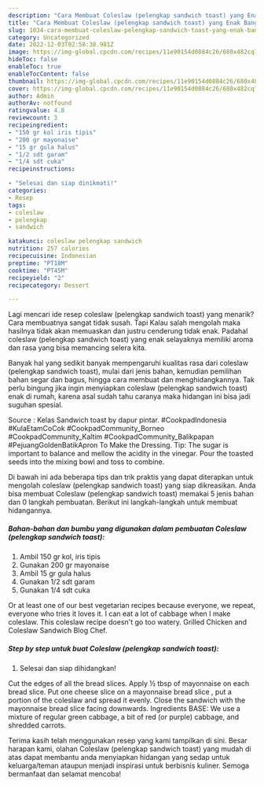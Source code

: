 ```yaml
---
description: "Cara Membuat Coleslaw (pelengkap sandwich toast) yang Enak Banget"
title: "Cara Membuat Coleslaw (pelengkap sandwich toast) yang Enak Banget"
slug: 1034-cara-membuat-coleslaw-pelengkap-sandwich-toast-yang-enak-banget
category: Uncategorized
date: 2022-12-03T02:58:38.981Z
image: https://img-global.cpcdn.com/recipes/11e90154d0884c26/680x482cq70/coleslaw-pelengkap-sandwich-toast-foto-resep-utama.jpg
hideToc: false
enableToc: true
enableTocContent: false
thumbnail: https://img-global.cpcdn.com/recipes/11e90154d0884c26/680x482cq70/coleslaw-pelengkap-sandwich-toast-foto-resep-utama.jpg
cover: https://img-global.cpcdn.com/recipes/11e90154d0884c26/680x482cq70/coleslaw-pelengkap-sandwich-toast-foto-resep-utama.jpg
author: Admin
authorAv: notfound
ratingvalue: 4.8
reviewcount: 3
recipeingredient:
- "150 gr kol iris tipis"
- "200 gr mayonaise"
- "15 gr gula halus"
- "1/2 sdt garam"
- "1/4 sdt cuka"
recipeinstructions:

- "Selesai dan siap dinikmati!"
categories:
- Resep
tags:
- coleslaw
- pelengkap
- sandwich

katakunci: coleslaw pelengkap sandwich 
nutrition: 257 calories
recipecuisine: Indonesian
preptime: "PT18M"
cooktime: "PT45M"
recipeyield: "2"
recipecategory: Dessert

---
```



Lagi mencari ide resep coleslaw (pelengkap sandwich toast) yang menarik? Cara membuatnya sangat tidak susah. Tapi Kalau salah mengolah maka hasilnya tidak akan memuaskan dan justru cenderung tidak enak. Padahal coleslaw (pelengkap sandwich toast) yang enak selayaknya memiliki aroma dan rasa yang bisa memancing selera kita.


Banyak hal yang sedikit banyak mempengaruhi kualitas rasa dari coleslaw (pelengkap sandwich toast), mulai dari jenis bahan, kemudian pemilihan bahan segar dan bagus, hingga cara membuat dan menghidangkannya. Tak perlu bingung jika ingin menyiapkan coleslaw (pelengkap sandwich toast) enak di rumah, karena asal sudah tahu caranya maka hidangan ini bisa jadi suguhan spesial.

Source : Kelas Sandwich toast by dapur pintar. #CookpadIndonesia #KulaEtamCoCok #CookpadCommunity_Borneo #CookpadCommunity_Kaltim #CookpadCommunity_Balikpapan #PejuangGoldenBatikApron To Make the Dressing. Tip: The sugar is important to balance and mellow the acidity in the vinegar. Pour the toasted seeds into the mixing bowl and toss to combine.


Di bawah ini ada beberapa tips dan trik praktis yang dapat diterapkan untuk mengolah coleslaw (pelengkap sandwich toast) yang siap dikreasikan. Anda bisa membuat Coleslaw (pelengkap sandwich toast) memakai 5 jenis bahan dan 0 langkah pembuatan. Berikut ini langkah-langkah untuk membuat hidangannya.

<!--inarticleads1-->

##### Bahan-bahan dan bumbu yang digunakan dalam pembuatan Coleslaw (pelengkap sandwich toast):

1. Ambil 150 gr kol, iris tipis
1. Gunakan 200 gr mayonaise
1. Ambil 15 gr gula halus
1. Gunakan 1/2 sdt garam
1. Gunakan 1/4 sdt cuka


Or at least one of our best vegetarian recipes because everyone, we repeat, everyone who tries it loves it. I can eat a lot of cabbage when I make coleslaw. This coleslaw recipe doesn&#39;t go too watery. Grilled Chicken and Coleslaw Sandwich Blog Chef. 

<!--inarticleads2-->

##### Step by step untuk buat Coleslaw (pelengkap sandwich toast):


1. Selesai dan siap dihidangkan!

Cut the edges of all the bread slices. Apply ½ tbsp of mayonnaise on each bread slice. Put one cheese slice on a mayonnaise bread slice , put a portion of the coleslaw and spread it evenly. Close the sandwich with the mayonnaise bread slice facing downwards. Ingredients BASE: We use a mixture of regular green cabbage, a bit of red (or purple) cabbage, and shredded carrots. 

Terima kasih telah menggunakan resep yang kami tampilkan di sini. Besar harapan kami, olahan Coleslaw (pelengkap sandwich toast) yang mudah di atas dapat membantu anda menyiapkan hidangan yang sedap untuk keluarga/teman ataupun menjadi inspirasi untuk berbisnis kuliner. Semoga bermanfaat dan selamat mencoba!

